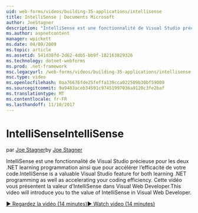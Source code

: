 ```yaml
---
uid: web-forms/videos/building-35-applications/intellisense
title: IntelliSense | Documents Microsoft
author: JoeStagner
description: "IntelliSense est une fonctionnalité de Visual Studio précieuse pour les deux .NET learning programmation ainsi que pour accélérer l’efficacité de votre code. Cette vidéo présente..."
ms.author: aspnetcontent
manager: wpickett
ms.date: 04/09/2009
ms.topic: article
ms.assetid: 541d38fd-2d62-4db5-bb9f-182163829326
ms.technology: dotnet-webforms
ms.prod: .net-framework
msc.legacyurl: /web-forms/videos/building-35-applications/intellisense
msc.type: video
ms.openlocfilehash: 0aa76676fde25feffa139cca022509b30bf59009
ms.sourcegitcommit: 9a9483aceb34591c97451997036a9120c3fe2baf
ms.translationtype: MT
ms.contentlocale: fr-FR
ms.lasthandoff: 11/10/2017
---
```

<a name="intellisense"></a><span data-ttu-id="a491a-104">IntelliSense</span><span class="sxs-lookup"><span data-stu-id="a491a-104">IntelliSense</span></span>
====================
<span data-ttu-id="a491a-105">par [Joe Stagner](https://github.com/JoeStagner)</span><span class="sxs-lookup"><span data-stu-id="a491a-105">by [Joe Stagner](https://github.com/JoeStagner)</span></span>

<span data-ttu-id="a491a-106">IntelliSense est une fonctionnalité de Visual Studio précieuse pour les deux .NET learning programmation ainsi que pour accélérer l’efficacité de votre code.</span><span class="sxs-lookup"><span data-stu-id="a491a-106">IntelliSense is a valuable Visual Studio feature for both learning .NET programming as well as accelerating your coding efficiency.</span></span> <span data-ttu-id="a491a-107">Cette vidéo vous présentent la valeur d’IntelliSense dans Visual Web Developer.</span><span class="sxs-lookup"><span data-stu-id="a491a-107">This video will introduce you to the value of IntelliSense in Visual Web Developer.</span></span>

[<span data-ttu-id="a491a-108">&#9654; Regardez la vidéo (14 minutes)</span><span class="sxs-lookup"><span data-stu-id="a491a-108">&#9654; Watch video (14 minutes)</span></span>](https://channel9.msdn.com/Blogs/ASP-NET-Site-Videos/intellisense)
